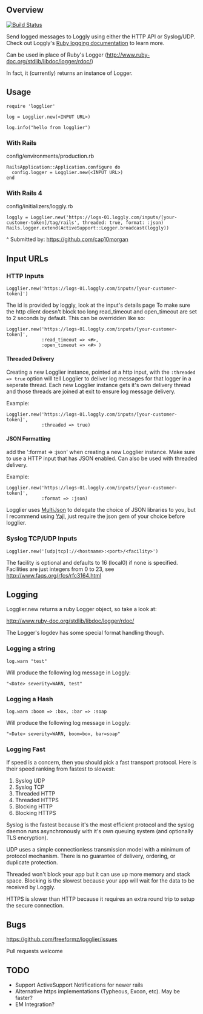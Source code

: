 Overview
--------
[![Build Status](https://travis-ci.org/freeformz/logglier.png)](https://travis-ci.org/freeformz/logglier)

Send logged messages to Loggly using either the HTTP API or Syslog/UDP. Check out Loggly's [Ruby logging documentation](https://www.loggly.com/docs/ruby-logs/) to learn more.

Can be used in place of Ruby's Logger
(<http://www.ruby-doc.org/stdlib/libdoc/logger/rdoc/>)

In fact, it (currently) returns an instance of Logger.

Usage
-----

    require 'logglier'

    log = Logglier.new(<INPUT URL>)

    log.info("hello from logglier")


### With Rails

config/environments/production.rb

    RailsApplication::Application.configure do
      config.logger = Logglier.new(<INPUT URL>)
    end


### With Rails 4

config/initializers/loggly.rb

    loggly = Logglier.new('https://logs-01.loggly.com/inputs/[your-customer-token]/tag/rails', threaded: true, format: :json)
    Rails.logger.extend(ActiveSupport::Logger.broadcast(loggly))

^ Submitted by: https://github.com/cap10morgan


Input URLs
-------

### HTTP Inputs
    Logglier.new('https://logs-01.loggly.com/inputs/[your-customer-token]')

The id is provided by loggly, look at the input's details page To make
sure the http client doesn't block too long read_timeout and
open_timeout are set to 2 seconds by default. This can be overridden
like so:

    Logglier.new('https://logs-01.loggly.com/inputs/[your-customer-token]',
                 :read_timeout => <#>,
                 :open_timeout => <#> )

#### Threaded Delivery

Creating a new Logglier instance, pointed at a http input, with the
`:threaded => true` option will tell Logglier to deliver log messages
for that logger in a seperate thread. Each new Logglier instance gets
it's own delivery thread and those threads are joined at exit to ensure
log message delivery.

Example:

    Logglier.new('https://logs-01.loggly.com/inputs/[your-customer-token]',
                 :threaded => true)

#### JSON Formatting

add the ':format => :json' when creating a new Logglier instance. Make
sure to use a HTTP input that has JSON enabled. Can also be used with
threaded delivery.

Example:

    Logglier.new('https://logs-01.loggly.com/inputs/[your-customer-token]',
                 :format => :json)

Logglier uses [MultiJson](https://github.com/intridea/multi_json) to delegate the choice of JSON libraries to you, but I recommend using
[Yajl](https://github.com/brianmario/yajl-ruby), just require the json gem of your choice before logglier.

### Syslog TCP/UDP Inputs

    Logglier.new('[udp|tcp]://<hostname>:<port>/<facility>')

The facility is optional and defaults to 16 (local0) if none is
specified. Facilities are just integers from 0 to 23, see
<http://www.faqs.org/rfcs/rfc3164.html>

Logging
-------

Logglier.new returns a ruby Logger object, so take a look at:

http://www.ruby-doc.org/stdlib/libdoc/logger/rdoc/

The Logger's logdev has some special format handling though.

### Logging a string

    log.warn "test"

Will produce the following log message in Loggly:

    "<Date> severity=WARN, test"

### Logging a Hash

    log.warn :boom => :box, :bar => :soap

Will produce the following log message in Loggly:

    "<Date> severity=WARN, boom=box, bar=soap"
    
### Logging Fast
If speed is a concern, then you should pick a fast transport protocol. Here is their speed ranking from fastest to slowest:
<ol>
<li>Syslog UDP</li>
<li>Syslog TCP</li>
<li>Threaded HTTP</li>
<li>Threaded HTTPS</li>
<li>Blocking HTTP</li>
<li>Blocking HTTPS</li>
</ol>
Syslog is the fastest because it's the most efficient protocol and the syslog daemon runs asynchronously with it's own queuing system (and optionally TLS encryption). 

UDP uses a simple connectionless transmission model with a minimum of protocol mechanism. There is no guarantee of delivery, ordering, or duplicate protection.

Threaded won't block your app but it can use up more memory and stack space. Blocking is the slowest because your app will wait for the data to be received by Loggly. 

HTTPS is slower than HTTP because it requires an extra round trip to setup the secure connection.

Bugs
-----

https://github.com/freeformz/logglier/issues

Pull requests welcome

TODO
-----

* Support ActiveSupport Notifications for newer rails
* Alternative https implementations (Typheous, Excon, etc). May be
  faster?
* EM Integration?

